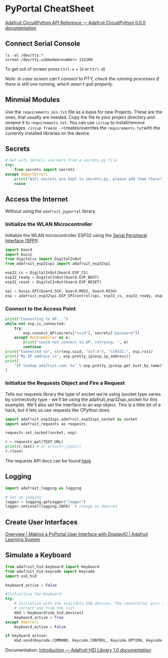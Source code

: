 # PyPortal CheatSheet

[Adafruit CircuitPython API Reference — Adafruit CircuitPython 0.0.0 documentation](https://circuitpython.readthedocs.io/en/latest/docs/index.html)

## Connect Serial Console

```Shell
ls -al /dev/tty.*
screen /dev/tty.usbmodem<number> 115200
```

To get out of screen press `Ctrl-a` + (`d` or `Ctrl-d`)

_Note: In case screen can't connect to PTY, check the running processes if there is still one running, which wasn't quit properly._

## Minmial Modules

Use the `requirements_min.txt` file as a basis for new Projects. These are the ones, that usually are needed. Copy the file to your project directory and rename it to `requirements.txt`. You can use `circup` to install/remove packages. `circup freeze -r`creates/overrites the `requirements.txt`with the currently installed libraries on the device.

## Secrets

```Python
# Get wifi details and more from a secrets.py file
try:
    from secrets import secrets
except ImportError:
    print("WiFi secrets are kept in secrets.py, please add them there!")
    raise
```

## Access the Internet

Without using the `adafruit_pyportal` library.

### Initialize the WLAN Microcontroller

Initialize the WLAN microcontroller ESP32 using the [Serial Peripheral Interface (SPPI)](https://de.wikipedia.org/wiki/Serial_Peripheral_Interface):

```Python
import board
import busio
from digitalio import DigitalInOut
from adafruit_esp32spi import adafruit_esp32spi

esp32_cs = DigitalInOut(board.ESP_CS)
esp32_ready = DigitalInOut(board.ESP_BUSY)
esp32_reset = DigitalInOut(board.ESP_RESET)

spi = busio.SPI(board.SCK, board.MOSI, board.MISO)
esp = adafruit_esp32spi.ESP_SPIcontrol(spi, esp32_cs, esp32_ready, esp32_reset)
```

### Connect to the Access Point

```Python
print("Connecting to AP...")
while not esp.is_connected:
    try:
        esp.connect_AP(secrets["ssid"], secrets["password"])
    except RuntimeError as e:
        print("could not connect to AP, retrying: ", e)
        continue
print("Connected to", str(esp.ssid, "utf-8"), "\tRSSI:", esp.rssi)
print("My IP address is", esp.pretty_ip(esp.ip_address))
print(
    "IP lookup adafruit.com: %s" % esp.pretty_ip(esp.get_host_by_name("adafruit.com"))
)
```

### Initialize the Requests Object and Fire a Request

Tells our requests library the type of socket we're using (socket type varies by connectivity type - we'll be using the adafruit_esp32spi_socket for this example). We'll also set the interface to an esp object. This is a little bit of a hack, but it lets us use requests like CPython does.

```Python
import adafruit_esp32spi.adafruit_esp32spi_socket as socket
import adafruit_requests as requests

requests.set_socket(socket, esp)

r = requests.get(TEXT_URL)
print(r.text) # or print(r.json())
r.close(
```

The requests API docs can be found [here](https://adafruit-circuitpython-requests.readthedocs.io/en/latest/api.html)

## Logging

```Python
import adafruit_logging as logging

# Set up logging
logger = logging.getLogger("logger")
logger.setLevel(logging.INFO)  # change as desired
```

## Create User Interfaces

[Overview | Making a PyPortal User Interface with DisplayIO | Adafruit Learning System](https://learn.adafruit.com/making-a-pyportal-user-interface-displayio/overview)

## Simulate a Keyboard

```python
from adafruit_hid.keyboard import Keyboard
from adafruit_hid.keycode import Keycode
import usb_hid

keyboard_active = False

#Initiallize the Keyboard
try:
    # Initialize with the available USB devices. The constructur pics the
    # correct one from the list
    kbd = Keyboard(usb_hid.devices)
    keyboard_active = True
except OSError:
    keyboard_active = False

if keyboard_active:
    kbd.send(Keycode.COMMAND, Keycode.CONTROL, Keycode.OPTION, Keycode.SHIFT, Keycode.ONE)
```

Documentation: [Introduction — Adafruit HID Library 1.0 documentation](https://circuitpython.readthedocs.io/projects/hid/en/latest/)
